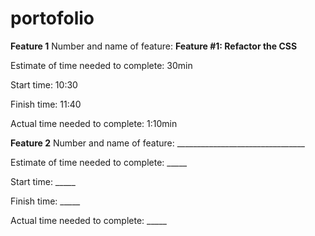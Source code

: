 # portofolio

**Feature 1**
Number and name of feature: 
**Feature #1: Refactor the CSS**

Estimate of time needed to complete: 30min

Start time: 10:30

Finish time: 11:40

Actual time needed to complete: 1:10min

**Feature 2**
Number and name of feature: ________________________________

Estimate of time needed to complete: _____

Start time: _____

Finish time: _____

Actual time needed to complete: _____